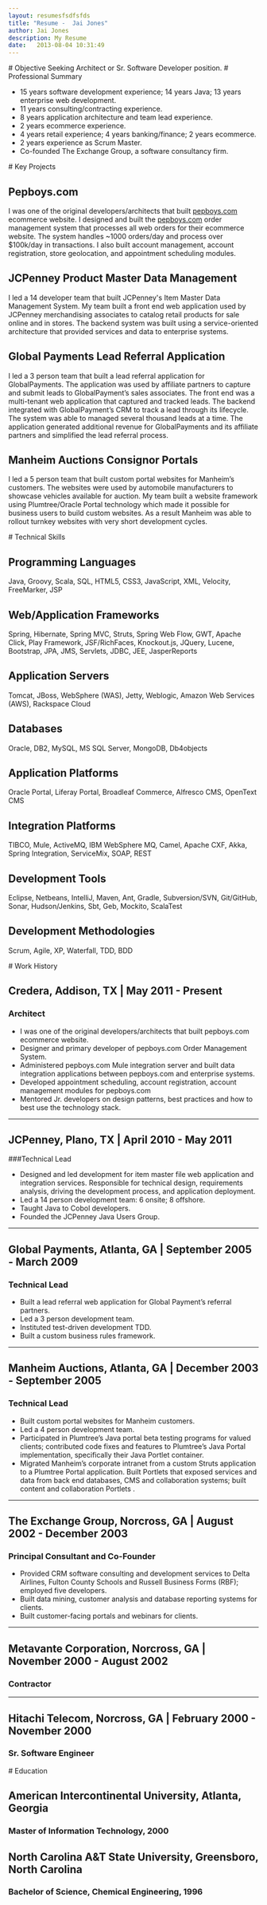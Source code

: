 ```yaml
---
layout: resumesfsdfsfds
title: "Resume -  Jai Jones"
author: Jai Jones
description: My Resume
date:   2013-08-04 10:31:49
---
```

<span id="objective" class="cv-section"/>
# Objective 
Seeking Architect or Sr. Software Developer position.

<span id="summary" class="cv-section"/>
# Professional Summary

* 15 years software development experience; 14 years Java; 13 years enterprise web development.
* 11 years consulting/contracting experience.
* 8 years application architecture and team lead experience.
* 2 years ecommerce experience.
* 4 years retail experience; 4 years banking/finance; 2 years ecommerce.
* 2 years experience as Scrum Master.
* Co-founded The Exchange Group, a software consultancy firm.

<span id="projects" class="cv-section"/>
# Key Projects

## Pepboys.com
I was one of the original developers/architects that built [pepboys.com][pby] ecommerce website.  I designed and built the [pepboys.com][pby] order management system that processes all web orders for their ecommerce website.  The system handles ~1000 orders/day and process over $100k/day in transactions. I also built account management, account registration, store geolocation, and appointment scheduling modules.

## JCPenney Product Master Data Management
I led a 14 developer team that built JCPenney's Item Master Data Management System.  My team built a front end web application used by JCPenney merchandising associates to catalog retail products for sale online and in stores.  The backend system was built using a service-oriented architecture that provided services and data to enterprise systems. 

## Global Payments Lead Referral Application
I led a 3 person team that built a lead referral application for GlobalPayments.  The application was used by affiliate partners to capture and submit leads to GlobalPayment’s sales associates.  The front end was a multi-tenant web application that captured and tracked leads.  The backend integrated with GlobalPayment’s CRM to track a lead through its lifecycle.  The system was able to managed several thousand leads at a time.  The application generated additional revenue for GlobalPayments and its affiliate partners and simplified the lead referral process.

## Manheim Auctions Consignor Portals
I led a 5 person team that built custom portal websites for Manheim’s customers.  The websites were used by automobile manufacturers to showcase vehicles available for auction.  My team built a website framework using Plumtree/Oracle Portal technology which made it possible for business users to build custom websites.  As a result Manheim was able to rollout turnkey websites with very short development cycles. 

<span id="skills" class="cv-section"/>
# Technical Skills

## Programming Languages
Java, Groovy, Scala, SQL, HTML5, CSS3, JavaScript, XML, Velocity, FreeMarker, JSP

## Web/Application Frameworks
Spring, Hibernate, Spring MVC, Struts, Spring Web Flow, GWT, Apache Click, Play Framework, JSF/RichFaces, Knockout.js, JQuery, Lucene, Bootstrap, JPA, JMS, Servlets, JDBC, JEE, JasperReports

## Application Servers
Tomcat, JBoss, WebSphere (WAS), Jetty, Weblogic, Amazon Web Services (AWS), Rackspace Cloud

## Databases
Oracle, DB2, MySQL, MS SQL Server, MongoDB, Db4objects

## Application Platforms
Oracle Portal, Liferay Portal, Broadleaf Commerce, Alfresco CMS, OpenText CMS

## Integration Platforms
TIBCO, Mule, ActiveMQ, IBM WebSphere MQ, Camel, Apache CXF, Akka, Spring Integration, ServiceMix, SOAP, REST

## Development Tools
Eclipse, Netbeans, IntelliJ, Maven, Ant, Gradle, Subversion/SVN, Git/GitHub, Sonar, Hudson/Jenkins, Sbt, Geb, Mockito, ScalaTest

## Development Methodologies
Scrum, Agile, XP, Waterfall, TDD, BDD

<span id="history" class="cv-section"/>
# Work History

## Credera, Addison, TX | May 2011 - Present
### Architect

* I was one of the original developers/architects that built pepboys.com ecommerce website.
* Designer and primary developer of pepboys.com Order Management System.
* Administered pepboys.com Mule integration server and built data integration applications between pepboys.com and enterprise systems.
* Developed appointment scheduling, account registration, account management modules for pepboys.com
* Mentored Jr. developers on design patterns, best practices and how to best use the technology stack.

---

## JCPenney, Plano, TX | April 2010 - May 2011
###Technical Lead
 
* Designed and led development for item master file web application and integration services.  Responsible for technical design, requirements analysis, driving the development process, and application deployment.
* Led a 14 person development team:  6 onsite; 8 offshore.
* Taught Java to Cobol developers.
* Founded the JCPenney Java Users Group.

---

## Global Payments, Atlanta, GA | September 2005 - March 2009
### Technical Lead

* Built a lead referral web application for Global Payment’s referral partners. 
* Led a 3 person development team.
* Instituted test-driven development TDD.
* Built a custom business rules framework.

---

## Manheim Auctions, Atlanta, GA | December 2003 - September 2005
### Technical Lead

* Built custom portal websites for Manheim customers.
* Led a 4 person development team.
* Participated in Plumtree’s Java portal beta testing programs for valued clients; contributed code fixes and features to Plumtree’s Java Portal implementation, specifically their Java Portlet container.
* Migrated Manheim’s corporate intranet from a custom Struts application to a Plumtree Portal application. Built Portlets that exposed services and data from back end databases, CMS and collaboration systems; built content and collaboration Portlets .

---

## The Exchange Group, Norcross, GA | August 2002 - December 2003
### Principal Consultant and Co-Founder

* Provided CRM software consulting and development services to Delta Airlines, Fulton County Schools and Russell Business Forms (RBF); employed five developers.
* Built data mining, customer analysis and database reporting systems for clients.
* Built customer-facing portals and webinars for clients.

---

## Metavante Corporation, Norcross, GA | November 2000 - August 2002
### Contractor

---

## Hitachi Telecom, Norcross, GA | February 2000 - November 2000
### Sr. Software Engineer

<span id="education" class="cv-section"/>
# Education

## American Intercontinental University, Atlanta, Georgia
### Master of Information Technology, 2000

## North Carolina A&T State University, Greensboro, North Carolina
### Bachelor of Science, Chemical Engineering, 1996

[pby]: http://www.pepboys.com/ 
